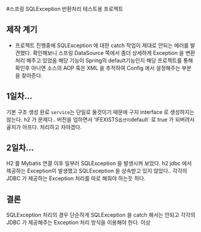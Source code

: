 #스프링 SQLException 반환처리 테스트용 프로젝트

## 제작 계기
- 프로젝트 진행중에 SQLException 에 대한 catch 작업이 제대로 안되는 에러를 발견했다.
확인해보니 스프링 DataSource 쪽에서 좀더 상세하게 Exception 을 변환처리 해주고 있었음
해당 기능이 Spring의 default기능인지 해당 프로젝트를 통해 확인후 아니면
소스의 AOP 혹은 XML 을 추적하여 Config 에서 설정해주는 부분을 찾아준다.


## 1일차...
기본 구조 생성 완료 `service`는 단일로 둘것이기 때문에 구지 interface 로 생성하지는 않는다.
h2 가 문제다.. 버전을 업하면서 'IFEXISTS` 옵션이 `default` 로 true 가 되버려서 골치가 아프다.
처리하고 자야겠다. 

## 2일차...
H2 를 Mybatis 연결 이후 일부러 SQLException 을 발생시켜 보았다.
h2 jdbc 에서 제공하는 Exception이 발생했고 SQLException 을 상속받고 있지 않았다..
각각의 JDBC 가 제공하는 Exception 처리를 따로 해줘야 하는듯 하다.

## 결론
SQLException 처리의 경우 단순하게 SQLException 을 catch 해서는 안되고 각각의
JDBC 가 제공해주는 Exception 처리 방식을 이용해야 한다. 이상